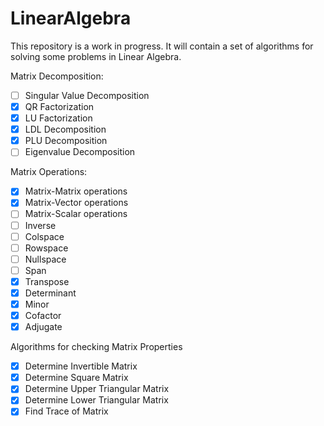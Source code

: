 ﻿# LinearAlgebra

This repository is a work in progress. It will contain a set of algorithms for solving some problems in Linear Algebra.

Matrix Decomposition:

- [ ] Singular Value Decomposition
- [x] QR Factorization
- [x] LU Factorization
- [x] LDL Decomposition
- [x] PLU Decomposition
- [ ] Eigenvalue Decomposition

Matrix Operations:

- [x] Matrix-Matrix operations
- [x] Matrix-Vector operations
- [ ] Matrix-Scalar operations
- [ ] Inverse
- [ ] Colspace
- [ ] Rowspace
- [ ] Nullspace
- [ ] Span
- [x] Transpose
- [x] Determinant
- [x] Minor 
- [x] Cofactor
- [x] Adjugate

Algorithms for checking Matrix Properties

- [x] Determine Invertible Matrix
- [x] Determine Square Matrix
- [x] Determine Upper Triangular Matrix
- [x] Determine Lower Triangular Matrix
- [x] Find Trace of Matrix
